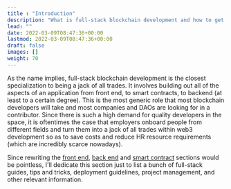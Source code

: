 ```yaml
---
title : "Introduction"
description: "What is full-stack blockchain development and how to get started"
lead: ""
date: 2022-03-09T08:47:36+00:00
lastmod: 2022-03-09T08:47:36+00:00
draft: false
images: []
weight: 70
---
```


As the name implies, full-stack blockchain development is the closest specialization to being a jack of all trades. It involves building out all of the aspects of an application from front end, to smart contracts, to backend (at least to a certain degree). This is the most generic role that most blockchain developers will take and most companies and DAOs are looking for in a contributor. Since there is such a high demand for quality developers in the space, it is oftentimes the case that employers onboard people from different fields and turn them into a jack of all trades within web3 development so as to save costs and reduce HR resource requirements (which are incredibly scarce nowadays).

<!-- TODO: Add internal ref links -->

Since rewriting the [front end](), [back end]() and [smart contract]() sections would be pointless, I'll dedicate this section just to list a bunch of full-stack guides, tips and tricks, deployment guidelines, project management, and other relevant information.
